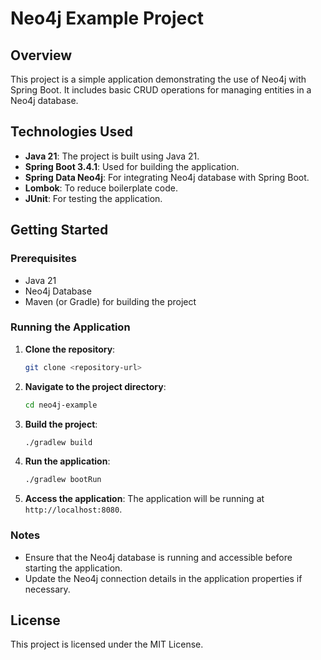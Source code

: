 # Neo4j Example Project

## Overview
This project is a simple application demonstrating the use of Neo4j with Spring Boot. It includes basic CRUD operations for managing entities in a Neo4j database.

## Technologies Used
- **Java 21**: The project is built using Java 21.
- **Spring Boot 3.4.1**: Used for building the application.
- **Spring Data Neo4j**: For integrating Neo4j database with Spring Boot.
- **Lombok**: To reduce boilerplate code.
- **JUnit**: For testing the application.

## Getting Started

### Prerequisites
- Java 21
- Neo4j Database
- Maven (or Gradle) for building the project

### Running the Application
1. **Clone the repository**:
   ```bash
   git clone <repository-url>
   ```

2. **Navigate to the project directory**:
   ```bash
   cd neo4j-example
   ```

3. **Build the project**:
   ```bash
   ./gradlew build
   ```

4. **Run the application**:
   ```bash
   ./gradlew bootRun
   ```

5. **Access the application**: The application will be running at `http://localhost:8080`.

### Notes
- Ensure that the Neo4j database is running and accessible before starting the application.
- Update the Neo4j connection details in the application properties if necessary.

## License
This project is licensed under the MIT License.
